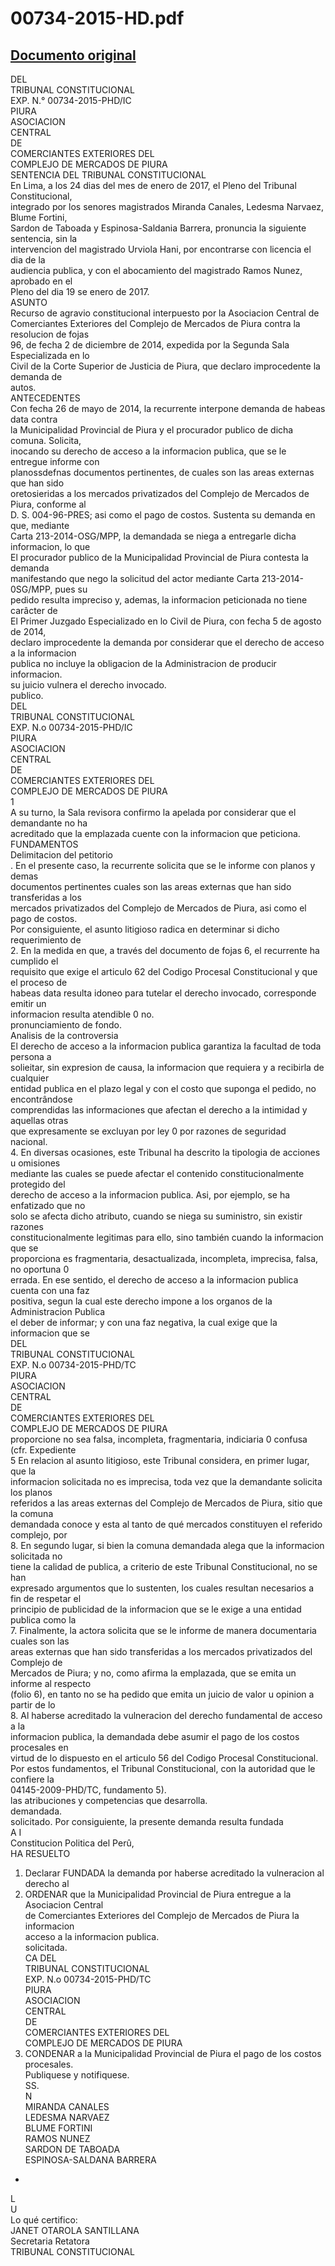 
00734-2015-HD.pdf
=================
  
[Documento original](https://tc.gob.pe/jurisprudencia/2017/00734-2015-HD.pdf)  
---  
DEL  
TRIBUNAL CONSTITUCIONAL  
EXP. N.° 00734-2015-PHD/IC  
PIURA  
ASOCIACION  
CENTRAL  
DE  
COMERCIANTES EXTERIORES DEL  
COMPLEJO DE MERCADOS DE PIURA  
SENTENCIA DEL TRIBUNAL CONSTITUCIONAL  
En Lima, a los 24 dias del mes de enero de 2017, el Pleno del Tribunal Constitucional,  
integrado por los senores magistrados Miranda Canales, Ledesma Narvaez, Blume Fortini,  
Sardon de Taboada y Espinosa-Saldania Barrera, pronuncia la siguiente sentencia, sin la  
intervencion del magistrado Urviola Hani, por encontrarse con licencia el dia de la  
audiencia publica, y con el abocamiento del magistrado Ramos Nunez, aprobado en el  
Pleno del dia 19 se enero de 2017.  
ASUNTO  
Recurso de agravio constitucional interpuesto por la Asociacion Central de  
Comerciantes Exteriores del Complejo de Mercados de Piura contra la resolucion de fojas  
96, de fecha 2 de diciembre de 2014, expedida por la Segunda Sala Especializada en lo  
Civil de la Corte Superior de Justicia de Piura, que declaro improcedente la demanda de  
autos.  
ANTECEDENTES  
Con fecha 26 de mayo de 2014, la recurrente interpone demanda de habeas data contra  
la Municipalidad Provincial de Piura y el procurador publico de dicha comuna. Solicita,  
inocando su derecho de acceso a la informacion publica, que se le entregue informe con  
planossdefnas documentos pertinentes, de cuales son las areas externas que han sido  
oretosieridas a los mercados privatizados del Complejo de Mercados de Piura, conforme al  
D. S. 004-96-PRES; asi como el pago de costos. Sustenta su demanda en que, mediante  
Carta 213-2014-OSG/MPP, la demandada se niega a entregarle dicha informacion, lo que  
El procurador publico de la Municipalidad Provincial de Piura contesta la demanda  
manifestando que nego la solicitud del actor mediante Carta 213-2014-0SG/MPP, pues su  
pedido resulta impreciso y, ademas, la informacion peticionada no tiene carâcter de  
El Primer Juzgado Especializado en lo Civil de Piura, con fecha 5 de agosto de 2014,  
declaro improcedente la demanda por considerar que el derecho de acceso a la informacion  
publica no incluye la obligacion de la Administracion de producir informacion.  
su juicio vulnera el derecho invocado.  
publico.  
DEL  
TRIBUNAL CONSTITUCIONAL  
EXP. N.o 00734-2015-PHD/IC  
PIURA  
ASOCIACION  
CENTRAL  
DE  
COMERCIANTES EXTERIORES DEL  
COMPLEJO DE MERCADOS DE PIURA  
1  
A su turno, la Sala revisora confirmo la apelada por considerar que el demandante no ha  
acreditado que la emplazada cuente con la informacion que peticiona.  
FUNDAMENTOS  
Delimitacion del petitorio  
. En el presente caso, la recurrente solicita que se le informe con planos y demas  
documentos pertinentes cuales son las areas externas que han sido transferidas a los  
mercados privatizados del Complejo de Mercados de Piura, asi como el pago de costos.  
Por consiguiente, el asunto litigioso radica en determinar si dicho requerimiento de  
2. En la medida en que, a través del documento de fojas 6, el recurrente ha cumplido el  
requisito que exige el articulo 62 del Codigo Procesal Constitucional y que el proceso de  
habeas data resulta idoneo para tutelar el derecho invocado, corresponde emitir un  
informacion resulta atendible 0 no.  
pronunciamiento de fondo.  
Analisis de la controversia  
El derecho de acceso a la informacion publica garantiza la facultad de toda persona a  
solieitar, sin expresion de causa, la informacion que requiera y a recibirla de cualquier  
entidad publica en el plazo legal y con el costo que suponga el pedido, no encontrândose  
comprendidas las informaciones que afectan el derecho a la intimidad y aquellas otras  
que expresamente se excluyan por ley 0 por razones de seguridad nacional.  
4. En diversas ocasiones, este Tribunal ha descrito la tipologia de acciones u omisiones  
mediante las cuales se puede afectar el contenido constitucionalmente protegido del  
derecho de acceso a la informacion publica. Asi, por ejemplo, se ha enfatizado que no  
solo se afecta dicho atributo, cuando se niega su suministro, sin existir razones  
constitucionalmente legitimas para ello, sino también cuando la informacion que se  
proporciona es fragmentaria, desactualizada, incompleta, imprecisa, falsa, no oportuna 0  
errada. En ese sentido, el derecho de acceso a la informacion publica cuenta con una faz  
positiva, segun la cual este derecho impone a los organos de la Administracion Publica  
el deber de informar; y con una faz negativa, la cual exige que la informacion que se  
DEL  
TRIBUNAL CONSTITUCIONAL  
EXP. N.o 00734-2015-PHD/TC  
PIURA  
ASOCIACION  
CENTRAL  
DE  
COMERCIANTES EXTERIORES DEL  
COMPLEJO DE MERCADOS DE PIURA  
proporcione no sea falsa, incompleta, fragmentaria, indiciaria 0 confusa (cfr. Expediente  
5 En relacion al asunto litigioso, este Tribunal considera, en primer lugar, que la  
informacion solicitada no es imprecisa, toda vez que la demandante solicita los planos  
referidos a las areas externas del Complejo de Mercados de Piura, sitio que la comuna  
demandada conoce y esta al tanto de qué mercados constituyen el referido complejo, por  
8. En segundo lugar, si bien la comuna demandada alega que la informacion solicitada no  
tiene la calidad de publica, a criterio de este Tribunal Constitucional, no se han  
expresado argumentos que lo sustenten, los cuales resultan necesarios a fin de respetar el  
principio de publicidad de la informacion que se le exige a una entidad publica como la  
7. Finalmente, la actora solicita que se le informe de manera documentaria cuales son las  
areas externas que han sido transferidas a los mercados privatizados del Complejo de  
Mercados de Piura; y no, como afirma la emplazada, que se emita un informe al respecto  
(folio 6), en tanto no se ha pedido que emita un juicio de valor u opinion a partir de lo  
8. Al haberse acreditado la vulneracion del derecho fundamental de acceso a la  
informacion publica, la demandada debe asumir el pago de los costos procesales en  
virtud de lo dispuesto en el articulo 56 del Codigo Procesal Constitucional.  
Por estos fundamentos, el Tribunal Constitucional, con la autoridad que le confiere la  
04145-2009-PHD/TC, fundamento 5).  
las atribuciones y competencias que desarrolla.  
demandada.  
solicitado. Por consiguiente, la presente demanda resulta fundada  
A I  
Constitucion Politica del Perû,  
HA RESUELTO  
1. Declarar FUNDADA la demanda por haberse acreditado la vulneracion al derecho al  
2. ORDENAR que la Municipalidad Provincial de Piura entregue a la Asociacion Central  
de Comerciantes Exteriores del Complejo de Mercados de Piura la informacion  
acceso a la informacion publica.  
solicitada.  
CA DEL  
TRIBUNAL CONSTITUCIONAL  
EXP. N.o 00734-2015-PHD/TC  
PIURA  
ASOCIACION  
CENTRAL  
DE  
COMERCIANTES EXTERIORES DEL  
COMPLEJO DE MERCADOS DE PIURA  
3. CONDENAR a la Municipalidad Provincial de Piura el pago de los costos procesales.  
Publiquese y notifiquese.  
SS.  
N  
MIRANDA CANALES  
LEDESMA NARVAEZ  
BLUME FORTINI  
RAMOS NUNEZ  
SARDON DE TABOADA  
ESPINOSA-SALDANA BARRERA  
-  
L  
U  
Lo qué certifico:  
JANET OTAROLA SANTILLANA  
Secretaria Retatora  
TRIBUNAL CONSTITUCIONAL